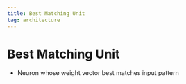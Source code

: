 ```yaml
---
title: Best Matching Unit
tag: architecture
---
```


# Best Matching Unit
- Neuron whose weight vector best matches input pattern












































